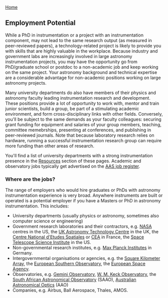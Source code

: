 [Home](index.md)

## Employment Potential

While a PhD in instrumentation or a project with an instrumentation component, may not lead to the same research output (as measured in peer-reviewed papers), a technology-related project is likely to provide you with skills that are highly valuable in the workplace. Because industry and government labs are increasingly involved in large astronomy instrumentation projects, you may have the opportunity go from PhD/graduate school or postdoc to a non-academic job and keep working on the same project. Your astronomy background and technical expertise are a considerable advantage for non-academic positions working on large astronomy projects.

Many university departments do also have members of their physics and astronomy faculty leading instrumentation research and development. These positions provide a lot of opportunity to work with, mentor and train junior scientists, build a group, be part of a stimulating academic environment, and form cross-disciplinary links with other fields. Conversely, you'll be subject to the same demands as your faculty colleagues: securing grant funding for equipment and salaries of your group members, teaching, committee memebrships, presenting at conferences, and publishing in peer-reviewed journals. Note that because laboratory research relies on hardware, running a successful instrumentation research group can require more funding than other areas of research.

You'll find a list of university departments with a strong instrumentation presence in the [Resources](resources.md) section of these pages. Academic and observatory jobs typically get advertised on the [AAS job register](https://jobregister.aas.org/). 


### Where are the jobs?
The range of employers who would hire graduates or PhDs with astronomy instrumentation experience is very broad. Anywhere instruments are built or operated is a potential employer if you have a Masters or PhD in astronomy instrumentation. This includes:

* University departments (usually physics or astronomy, sometimes also computer science or engineering)
* Government research laboratories and their contractors, e.g. [NASA](http://www.nasa.gov) centres in the US, the [UK Astronomy Technology Centre](https://stfc.ukri.org/about-us/where-we-work/royal-observatory-edinburgh/uk-astronomy-technology-centre/) in the UK, the [Centre National d'Etudes Spatiales](http://www.cnes.fr) or [CEA](http://www.cea.fr) in France, the [Space Telescope Science Institute](http://www.stsci.edu) in the US.
* Non-governmental research institutes, e.g. [Max Planck Institutes](https://www.mpg.de/en) in Germany.
* Intergovernmental organisations or agencies, e.g. the [Square Kilometer Array](https://www.skatelescope.org/), the [European Southern Observatory](http://www,eso.org), the [European Space Agency](http://www.esa.int). 
* Observatories, e.g. [Gemini Observatory](https://www.aao.gov.au/), [W. M. Keck Observatory](http://www.keckobservatory.org/), the [South African Astronomical Observatory](https://www.saao.ac.za/) (SAAO),  [Australian Astronomical Optics](https://www.aao.gov.au/) (AAO)
* Companies, e.g. Airbus, Ball Aerospace, Thales, AMOS.

